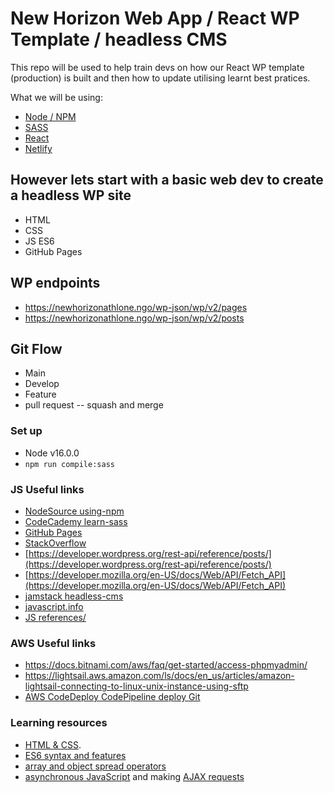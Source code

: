# New Horizon Web App / React WP Template / headless CMS
This repo will be used to help train devs on how our React WP template (production) is built and then how to update utilising learnt best pratices.

What we will be using:
- [Node / NPM](https://nodejs.org/en/download/)
- [SASS](https://sass-lang.com/)
- [React](https://reactjs.org/)
- [Netlify](https://www.netlify.com/)

## However lets start with a basic web dev to create a headless WP site
- HTML
- CSS
- JS ES6 
- GitHub Pages

## WP endpoints
- https://newhorizonathlone.ngo/wp-json/wp/v2/pages
- https://newhorizonathlone.ngo/wp-json/wp/v2/posts

## Git Flow
- Main 
- Develop
- Feature
- pull request 
-- squash and merge

### Set up
- Node v16.0.0
- `npm run compile:sass`

### JS Useful links
- [NodeSource using-npm](https://nodesource.com/blog/an-absolute-beginners-guide-to-using-npm/)
- [CodeCademy learn-sass](https://www.codecademy.com/learn/learn-sass)
- [GitHub Pages](https://pages.github.com/)
- [StackOverflow](https://stackoverflow.com/a/11947816)
- [https://developer.wordpress.org/rest-api/reference/posts/](https://developer.wordpress.org/rest-api/reference/posts/)
- [https://developer.mozilla.org/en-US/docs/Web/API/Fetch_API](https://developer.mozilla.org/en-US/docs/Web/API/Fetch_API)
- [jamstack headless-cms](https://jamstack.org/headless-cms/)
- [javascript.info](https://javascript.info/)
- [JS references/](https://daveceddia.com/javascript-references/)

### AWS Useful links 
* https://docs.bitnami.com/aws/faq/get-started/access-phpmyadmin/
* https://lightsail.aws.amazon.com/ls/docs/en_us/articles/amazon-lightsail-connecting-to-linux-unix-instance-using-sftp
* [AWS CodeDeploy CodePipeline deploy Git](https://aws.amazon.com/blogs/compute/using-aws-codedeploy-and-aws-codepipeline-to-deploy-applications-to-amazon-lightsail/)

### Learning resources
- [HTML & CSS](https://internetingishard.com/).
- [ES6 syntax and features](https://www.taniarascia.com/es6-syntax-and-feature-overview/)
- [array and object spread operators](https://javascript.info/rest-parameters-spread#spread-syntax)
- [asynchronous JavaScript](https://javascript.info/promise-basics) and making [AJAX requests](https://javascript.info/fetch)

